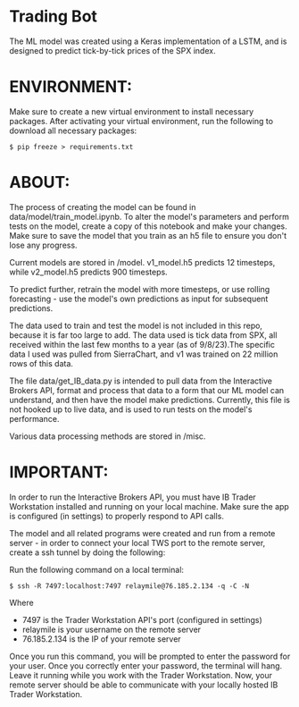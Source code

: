 # Trading Bot

The ML model was created using a Keras implementation of a LSTM, and is designed to predict tick-by-tick prices of the SPX index.

# ENVIRONMENT: 

Make sure to create a new virtual environment to install necessary packages. After activating your virtual environment, run the following to download all necessary packages:

`$ pip freeze > requirements.txt`

# ABOUT:

The process of creating the model can be found in data/model/train_model.ipynb. To alter the model's parameters and perform tests on the model, create a copy of this notebook and make your changes. Make sure to save the model that you train as an h5 file to ensure you don't lose any progress. 

Current models are stored in /model. v1_model.h5 predicts 12 timesteps, while v2_model.h5 predicts 900 timesteps.

To predict further, retrain the model with more timesteps, or use rolling forecasting - use the model's own predictions as input for subsequent predictions. 

The data used to train and test the model is not included in this repo, because it is far too large to add. The data used is tick data from SPX, all received within the last few months to a year (as of 9/8/23).The specific data I used was pulled from SierraChart, and v1 was trained on 22 million rows of this data.

The file data/get_IB_data.py is intended to pull data from the Interactive Brokers API, format and process 
that data to a form that our ML model can understand, and then have the model make predictions. Currently, this file
is not hooked up to live data, and is used to run tests on the model's performance.

Various data processing methods are stored in /misc.

# IMPORTANT:

In order to run the Interactive Brokers API, you must have IB Trader Workstation installed and running on your
local machine. Make sure the app is configured (in settings) to properly respond to API calls. 

The model and all related programs were created and run from a remote server - in order to connect your local TWS port to the remote server, create a ssh tunnel by doing the following:

Run the following command on a local terminal:

`$ ssh -R 7497:localhost:7497 relaymile@76.185.2.134 -q -C -N`

Where 
- 7497 is the Trader Workstation API's port (configured in settings)
- relaymile is your username on the remote server
- 76.185.2.134 is the IP of your remote server

Once you run this command, you will be prompted to enter the password for your user. Once you correctly enter your password, the terminal will hang. Leave it running while you work with the Trader Workstation. Now, your remote server should be able to communicate with your locally hosted IB Trader Workstation. 
